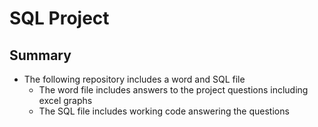 # SQL Project

## Summary
- The following repository includes a word and SQL file
  - The word file includes answers to the project questions including excel graphs
  - The SQL file includes working code answering the questions
